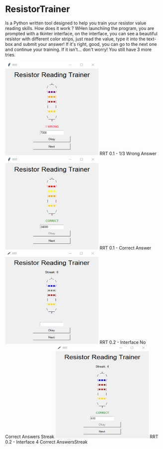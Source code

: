 # ResistorTrainer
Is a Python written tool designed to help you train your resistor value reading skills.
How does it work ?
WHen launchiing the program, you are prompted with a tkinter interface, on the interface, you can see a beautiful resistor with different color strips, just read the value, type it into the text-box and submit your answer! If it's right, good, you can go to the next one and continue your training. If it isn't... don't worry! You still have 3 more tries.

<img src="https://github.com/SilentHealer584/ResistorTrainer/blob/main/example/image.png" width="300" height="300">
RRT 0.1 - 1/3 Wrong Answer

<img src="https://github.com/SilentHealer584/ResistorTrainer/blob/main/example/image1.png" width="300" height="300">
RRT 0.1 - Correct Answer

<img src="https://github.com/SilentHealer584/ResistorTrainer/blob/main/example/image2.png" width="300" height="300">
RRT 0.2 - Interface No Correct Answers Streak

<img src="https://github.com/SilentHealer584/ResistorTrainer/blob/main/example/image3.png" width="300" height="300">
RRT 0.2 - Interface 4 Correct AnswersStreak
